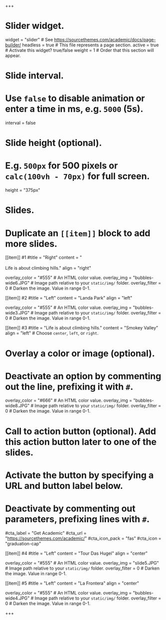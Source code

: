+++
# Slider widget.
widget = "slider"  # See https://sourcethemes.com/academic/docs/page-builder/
headless = true  # This file represents a page section.
active = true  # Activate this widget? true/false
weight = 1  # Order that this section will appear.

# Slide interval.
# Use `false` to disable animation or enter a time in ms, e.g. `5000` (5s).
interval = false

# Slide height (optional).
# E.g. `500px` for 500 pixels or `calc(100vh - 70px)` for full screen.
height = "375px"

# Slides.
# Duplicate an `[[item]]` block to add more slides.

[[item]] #1
  #title = "Right"
  content = "<br><br>    Life is about climbing hills."
  align = "right"

  overlay_color = "#555"  # An HTML color value.
  overlay_img = "bubbles-wide6.JPG"  # Image path relative to your `static/img/` folder.
  overlay_filter = 0  # Darken the image. Value in range 0-1.

[[item]] #2
  #title = "Left"
  content = "Landa Park"
  align = "left"

  overlay_color = "#555"  # An HTML color value.
  overlay_img = "bubbles-wide3.JPG"  # Image path relative to your `static/img/` folder.
  overlay_filter = 0  # Darken the image. Value in range 0-1.

[[item]] #3
  #title = "Life is about climbing hills."
  content = "Smokey Valley"
  align = "left"  # Choose `center`, `left`, or `right`.

  # Overlay a color or image (optional).
  #   Deactivate an option by commenting out the line, prefixing it with `#`.
  overlay_color = "#666"  # An HTML color value.
  overlay_img = "bubbles-wide8.JPG"  # Image path relative to your `static/img/` folder.
  overlay_filter = 0  # Darken the image. Value in range 0-1.

  # Call to action button (optional).  Add this action button later to one of the slides.
  #   Activate the button by specifying a URL and button label below.
  #   Deactivate by commenting out parameters, prefixing lines with `#`.
  #cta_label = "Get Academic"
  #cta_url = "https://sourcethemes.com/academic/"
  #cta_icon_pack = "fas"
  #cta_icon = "graduation-cap"

[[item]] #4
  #title = "Left"
  content = "Tour Das Hugel"
  align = "center"

  overlay_color = "#555"  # An HTML color value.
  overlay_img = "slide5.JPG"  # Image path relative to your `static/img/` folder.
  overlay_filter = 0  # Darken the image. Value in range 0-1.

[[item]] #5
  #title = "Left"
  content = "La Frontera"
  align = "center"

  overlay_color = "#555"  # An HTML color value.
  overlay_img = "bubbles-wide4.JPG"  # Image path relative to your `static/img/` folder.
  overlay_filter = 0  # Darken the image. Value in range 0-1.


+++
